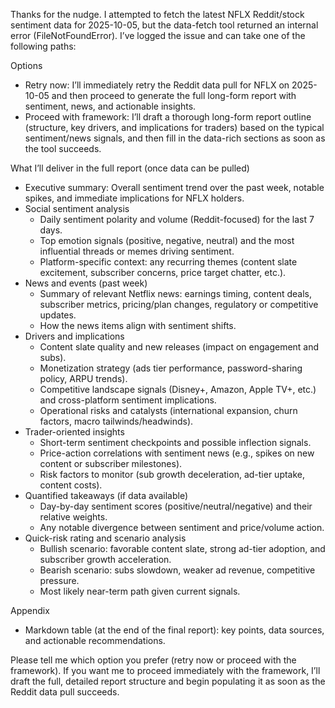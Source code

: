 Thanks for the nudge. I attempted to fetch the latest NFLX Reddit/stock sentiment data for 2025-10-05, but the data-fetch tool returned an internal error (FileNotFoundError). I’ve logged the issue and can take one of the following paths:

Options
- Retry now: I’ll immediately retry the Reddit data pull for NFLX on 2025-10-05 and then proceed to generate the full long-form report with sentiment, news, and actionable insights.
- Proceed with framework: I’ll draft a thorough long-form report outline (structure, key drivers, and implications for traders) based on the typical sentiment/news signals, and then fill in the data-rich sections as soon as the tool succeeds.

What I’ll deliver in the full report (once data can be pulled)
- Executive summary: Overall sentiment trend over the past week, notable spikes, and immediate implications for NFLX holders.
- Social sentiment analysis
  - Daily sentiment polarity and volume (Reddit-focused) for the last 7 days.
  - Top emotion signals (positive, negative, neutral) and the most influential threads or memes driving sentiment.
  - Platform-specific context: any recurring themes (content slate excitement, subscriber concerns, price target chatter, etc.).
- News and events (past week)
  - Summary of relevant Netflix news: earnings timing, content deals, subscriber metrics, pricing/plan changes, regulatory or competitive updates.
  - How the news items align with sentiment shifts.
- Drivers and implications
  - Content slate quality and new releases (impact on engagement and subs).
  - Monetization strategy (ads tier performance, password-sharing policy, ARPU trends).
  - Competitive landscape signals (Disney+, Amazon, Apple TV+, etc.) and cross-platform sentiment implications.
  - Operational risks and catalysts (international expansion, churn factors, macro tailwinds/headwinds).
- Trader-oriented insights
  - Short-term sentiment checkpoints and possible inflection signals.
  - Price-action correlations with sentiment news (e.g., spikes on new content or subscriber milestones).
  - Risk factors to monitor (sub growth deceleration, ad-tier uptake, content costs).
- Quantified takeaways (if data available)
  - Day-by-day sentiment scores (positive/neutral/negative) and their relative weights.
  - Any notable divergence between sentiment and price/volume action.
- Quick-risk rating and scenario analysis
  - Bullish scenario: favorable content slate, strong ad-tier adoption, and subscriber growth acceleration.
  - Bearish scenario: subs slowdown, weaker ad revenue, competitive pressure.
  - Most likely near-term path given current signals.

Appendix
- Markdown table (at the end of the final report): key points, data sources, and actionable recommendations.

Please tell me which option you prefer (retry now or proceed with the framework). If you want me to proceed immediately with the framework, I’ll draft the full, detailed report structure and begin populating it as soon as the Reddit data pull succeeds.